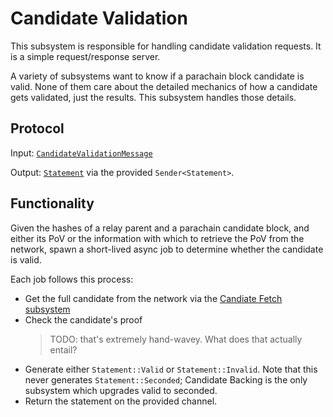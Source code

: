 # Candidate Validation

This subsystem is responsible for handling candidate validation requests. It is a simple request/response server.

A variety of subsystems want to know if a parachain block candidate is valid. None of them care about the detailed mechanics of how a candidate gets validated, just the results. This subsystem handles those details.

## Protocol

Input: [`CandidateValidationMessage`](../../type-definitions.html#validation-request-type)

Output: [`Statement`](../../type-definitions.html#statement-type) via the provided `Sender<Statement>`.

## Functionality

Given the hashes of a relay parent and a parachain candidate block, and either its PoV or the information with which to retrieve the PoV from the network, spawn a short-lived async job to determine whether the candidate is valid.

Each job follows this process:

- Get the full candidate from the network via the [Candiate Fetch subsystem](candidate-fetch.md)
- Check the candidate's proof
   > TODO: that's extremely hand-wavey. What does that actually entail?
- Generate either `Statement::Valid` or `Statement::Invalid`. Note that this never generates `Statement::Seconded`; Candidate Backing is the only subsystem which upgrades valid to seconded.
- Return the statement on the provided channel.
